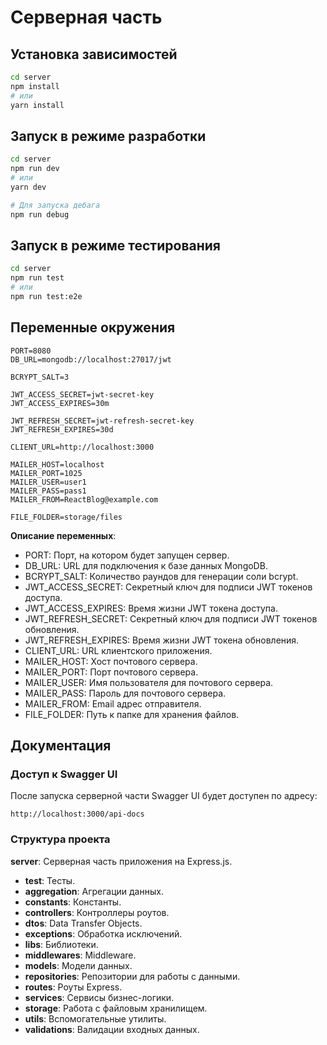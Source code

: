 # Серверная часть

## Установка зависимостей
```sh
cd server
npm install
# или
yarn install
```

## Запуск в режиме разработки
```sh
cd server
npm run dev
# или
yarn dev

# Для запуска дебага
npm run debug
```
## Запуск в режиме тестирования
```sh
cd server
npm run test
# или
npm run test:e2e
```

## Переменные окружения

```env
PORT=8080
DB_URL=mongodb://localhost:27017/jwt

BCRYPT_SALT=3

JWT_ACCESS_SECRET=jwt-secret-key
JWT_ACCESS_EXPIRES=30m

JWT_REFRESH_SECRET=jwt-refresh-secret-key
JWT_REFRESH_EXPIRES=30d

CLIENT_URL=http://localhost:3000

MAILER_HOST=localhost
MAILER_PORT=1025
MAILER_USER=user1
MAILER_PASS=pass1
MAILER_FROM=ReactBlog@example.com

FILE_FOLDER=storage/files
```
**Описание переменных**:
  - PORT: Порт, на котором будет запущен сервер.
  - DB_URL: URL для подключения к базе данных MongoDB.
  - BCRYPT_SALT: Количество раундов для генерации соли bcrypt.
  - JWT_ACCESS_SECRET: Секретный ключ для подписи JWT токенов доступа.
  - JWT_ACCESS_EXPIRES: Время жизни JWT токена доступа.
  - JWT_REFRESH_SECRET: Секретный ключ для подписи JWT токенов обновления.
  - JWT_REFRESH_EXPIRES: Время жизни JWT токена обновления.
  - CLIENT_URL: URL клиентского приложения.
  - MAILER_HOST: Хост почтового сервера.
  - MAILER_PORT: Порт почтового сервера.
  - MAILER_USER: Имя пользователя для почтового сервера.
  - MAILER_PASS: Пароль для почтового сервера.
  - MAILER_FROM: Email адрес отправителя.
  - FILE_FOLDER: Путь к папке для хранения файлов.

## Документация
### Доступ к Swagger UI
После запуска серверной части Swagger UI будет доступен по адресу:
```
http://localhost:3000/api-docs
```
### Структура проекта
**server**: Серверная часть приложения на Express.js.
  - **__test__**: Тесты.
  - **aggregation**: Агрегации данных.
  - **constants**: Константы.
  - **controllers**: Контроллеры роутов.
  - **dtos**: Data Transfer Objects.
  - **exceptions**: Обработка исключений.
  - **libs**: Библиотеки.
  - **middlewares**: Middleware.
  - **models**: Модели данных.
  - **repositories**: Репозитории для работы с данными.
  - **routes**: Роуты Express.
  - **services**: Сервисы бизнес-логики.
  - **storage**: Работа с файловым хранилищем.
  - **utils**: Вспомогательные утилиты.
  - **validations**: Валидации входных данных.